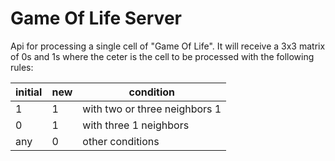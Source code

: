 # Game Of Life Server

Api for processing a single cell of "Game Of Life". It will receive a 3x3 matrix of 0s and 1s where the ceter is the cell to be processed with the following rules:

| initial | new | condition |
|------|-------| ----------|
| 1 | 1 | with two or three neighbors 1 |
| 0 | 1 | with three 1 neighbors |
| any | 0 | other conditions |
